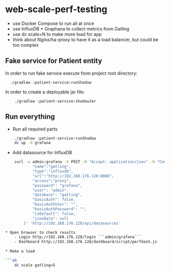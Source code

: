 web-scale-perf-testing
=================

- use Docker Compose to run all at once
- use InfluxDB + Graphana to collect metrics from Gatling
- use dc scale=N to make more load for app
- think about Nginx/ha-proxy to have it as a load balancer, but could be too complex


Fake service for Patient entity
------------------------

In order to run fake service execute from project root directory:

```
  ./gradlew :patient-service:runShadow
```

In order to create a deployable jar file:

```
    ./gradlew :patient-service:shadowJar
```

Run everything
------------

* Run all required parts
```sh
    ./gradlew :patient-service:runShadow
    dc up -d grafana
```

* Add datasource for InfluxDB
```sh
    curl -u admin:grafana -X POST -H "Accept: application/json" -H "Content-Type: application/json" -H "Cache-Control: no-cache" -d '{
            "name":"gatling",
            "type":"influxdb",
            "url":"http://192.168.176.128:8086",
            "access":"proxy",
            "password": "grafana",
            "user": "admin",
            "database": "gatling",
            "basicAuth": false,
            "basicAuthUser": "",
            "basicAuthPassword": "",
            "isDefault": false,
            "jsonData": null
        }' 'http://192.168.176.128/api/datasources'     

* Open browser to check results 
    - Login http://192.168.176.128/login ```admin/grafana```
    - Dashboard http://192.168.176.128/dashboard/script/perfdash.js
    
* Make a load

```sh
    dc scale gatling=5
```
    